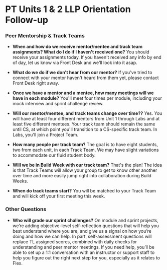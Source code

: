 # PT Units 1 & 2 LLP Orientation Follow-up

### Peer Mentorship & Track Teams

- **When and how do we receive mentor/mentee and track team assignments? What do I do if I haven't received one?**
  You should receive your assignments today. If you haven't received any info by end of day, let us know via Front Desk and we'll look into it asap.
- **What do we do if we don't hear from our mentor?**
  If you've tried to connect with your mentor haven't heard from them yet, please contact Front Desk right away.
- **Once we have a mentor and a mentee, how many meetings will we have in each module?**
  You'll meet four times per module, including your mock interview and sprint challenge review.
- **Will our mentor/mentee, and track teams change over time??**
  Yes. You will have at least four different mentors from Unit 1 through Labs and at least five different mentees. Your track team should remain the same until CS, at which point you'll transition to a CS-specific track team. In Labs, you'll join a Project Team.
- **How many people per track team?**
  The goal is to have eight students, two from each unit, in each Track Team. We may have slight variations to accommodate our fluid student body.  

- **Will we be in Build Week with our track team?**
  That's the plan! The idea is that Track Teams will allow your group to get to know other another over time and more easily jump right into collaboration during Build Weeks.
- **When do track teams start?**
  You will be matched to your Track Team and will kick off your first meeting this week.

### Other Questions

- **Who will grade our sprint challenges?**
  On module and sprint projects, we’re adding objective-level self-reflection questions that will help you best understand where you are, and give us a signal on how you’re doing and how we can help. In part, self-assessment questions will replace TL assigned scores, combined with daily checks for understanding and peer mentor meetings. If you need help, you’ll be able to set up a 1:1 conversation with an instructor or support staff to help you figure out the right next step for you, especially as it relates to Flex.
